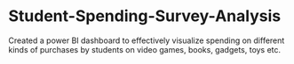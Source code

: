 # Student-Spending-Survey-Analysis
Created a power BI dashboard to effectively visualize spending on different kinds of purchases by students on video games, books, gadgets, toys etc.
